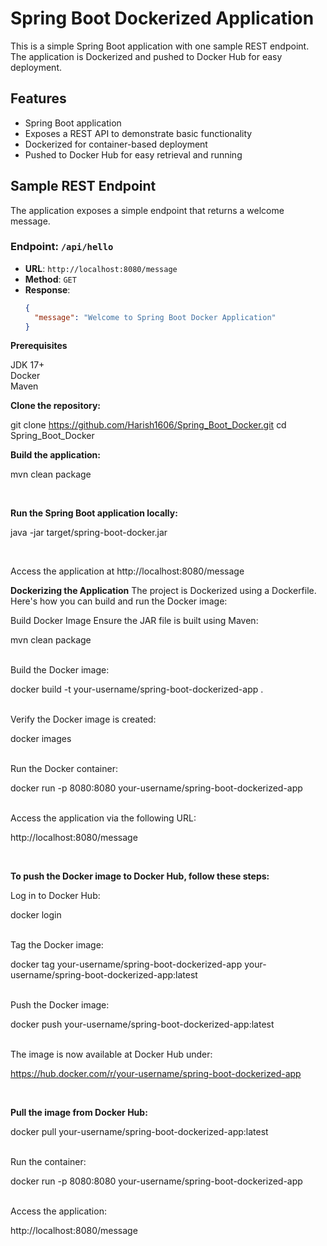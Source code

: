 # Spring Boot Dockerized Application

This is a simple Spring Boot application with one sample REST endpoint. The application is Dockerized and pushed to Docker Hub for easy deployment.

## Features

- Spring Boot application
- Exposes a REST API to demonstrate basic functionality
- Dockerized for container-based deployment
- Pushed to Docker Hub for easy retrieval and running

## Sample REST Endpoint

The application exposes a simple endpoint that returns a welcome message.

### Endpoint: `/api/hello`

- **URL**: `http://localhost:8080/message`
- **Method**: `GET`
- **Response**: 
  ```json
  {
    "message": "Welcome to Spring Boot Docker Application"
  }

**Prerequisites**

JDK 17+<br>
Docker<br>
Maven<br>

**Clone the repository:**

git clone https://github.com/Harish1606/Spring_Boot_Docker.git
cd Spring_Boot_Docker
<br>

**Build the application:**

mvn clean package

<br>

**Run the Spring Boot application locally:**

java -jar target/spring-boot-docker.jar

<br>

Access the application at http://localhost:8080/message

**Dockerizing the Application**
The project is Dockerized using a Dockerfile. Here's how you can build and run the Docker image:

Build Docker Image
Ensure the JAR file is built using Maven:

mvn clean package

<br>
Build the Docker image:

docker build -t your-username/spring-boot-dockerized-app .

<br>
Verify the Docker image is created:

docker images

<br>
Run the Docker container:

docker run -p 8080:8080 your-username/spring-boot-dockerized-app

<br>
Access the application via the following URL:

http://localhost:8080/message

<br>

**To push the Docker image to Docker Hub, follow these steps:**

Log in to Docker Hub:

docker login

<br>
Tag the Docker image:

docker tag your-username/spring-boot-dockerized-app your-username/spring-boot-dockerized-app:latest

<br>
Push the Docker image:

docker push your-username/spring-boot-dockerized-app:latest

<br>
The image is now available at Docker Hub under:

https://hub.docker.com/r/your-username/spring-boot-dockerized-app

<br>

**Pull the image from Docker Hub:**

docker pull your-username/spring-boot-dockerized-app:latest

<br>
Run the container:

docker run -p 8080:8080 your-username/spring-boot-dockerized-app

<br>
Access the application:

http://localhost:8080/message
